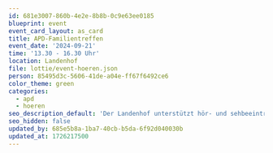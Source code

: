 ```yaml
---
id: 681e3007-860b-4e2e-8b8b-0c9e63ee0185
blueprint: event
event_card_layout: as_card
title: APD-Familientreffen
event_date: '2024-09-21'
time: '13.30 - 16.30 Uhr'
location: Landenhof
file: lottie/event-hoeren.json
person: 85495d3c-5606-41de-a04e-ff67f6492ce6
color_theme: green
categories:
  - apd
  - hoeren
seo_description_default: 'Der Landenhof unterstützt hör- und sehbeeinträchtigte Kinder & Jugendliche in ihrem selbstbestimmten Leben durch Förderung ihrer Fähigkeiten & Entwicklung'
seo_hidden: false
updated_by: 685e5b8a-1ba7-40cb-b5da-6f92d040030b
updated_at: 1726217500
---
```

